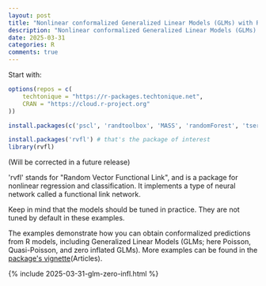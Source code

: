 ```yaml
---
layout: post
title: "Nonlinear conformalized Generalized Linear Models (GLMs) with R package 'rvfl' (and other models)"
description: "Nonlinear conformalized Generalized Linear Models (GLMs) with R package 'rvfl' (and other models)"
date: 2025-03-31
categories: R
comments: true
---
```


Start with:

```R
options(repos = c(
    techtonique = "https://r-packages.techtonique.net",
    CRAN = "https://cloud.r-project.org"
))

install.packages(c('pscl', 'randtoolbox', 'MASS', 'randomForest', 'tseries'))

install.packages('rvfl') # that's the package of interest
library(rvfl)
```

(Will be corrected in a future release)

'rvfl' stands for "Random Vector Functional Link", and is a package for nonlinear regression and classification. It implements a type of neural network called a functional link network.

Keep in mind that the models should be tuned in practice. They are not tuned by default in these examples. 

The examples demonstrate how you can obtain conformalized predictions from R models, including Generalized Linear Models (GLMs; here Poisson, Quasi-Poisson, and zero inflated GLMs). More examples can be found in the [package's vignette](https://docs.techtonique.net/rvfl/)(Articles).

{% include 2025-03-31-glm-zero-infl.html %}

